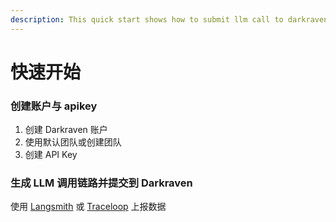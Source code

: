 ```yaml
---
description: This quick start shows how to submit llm call to darkraven.
---
```


# 快速开始

### 创建账户与 apikey <a href="#create-new-project-in-langfuse" id="create-new-project-in-langfuse"></a>

1. 创建 Darkraven 账户
2. 使用默认团队或创建团队
3. 创建 API Key

### 生成 LLM 调用链路并提交到 Darkraven

使用 [Langsmith](ji-cheng/langsmith.md) 或 [Traceloop](ji-cheng/traceloop.md) 上报数据
